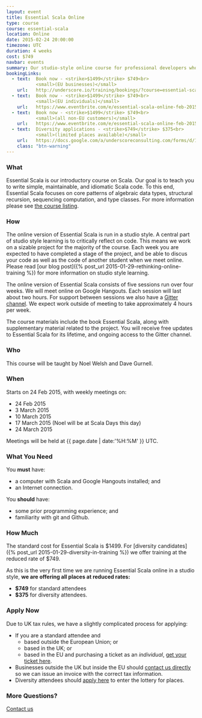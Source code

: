 ```yaml
---
layout: event
title: Essential Scala Online
type: course
course: essential-scala
location: Online
date: 2015-02-24 20:00:00
timezone: UTC
duration: 4 weeks
cost: $749
navbar: events
summary: Our studio-style online course for professional developers who want a thorough introduction to Scala.
bookingLinks:
  - text:  Book now - <strike>$1499</strike> $749<br>
           <small>(EU businesses)</small>
    url:   http://underscore.io/training/bookings/?course=essential-scala
  - text:  Book now - <strike>$1499</strike> $749<br>
           <small>(EU individuals)</small>
    url:   https://www.eventbrite.com/e/essential-scala-online-feb-2015-tickets-15568671315
  - text:  Book now - <strike>$1499</strike> $749<br>
           <small>(all non-EU customers)</small>
    url:   https://www.eventbrite.com/e/essential-scala-online-feb-2015-tickets-15568671315
  - text:  Diversity applications - <strike>$749</strike> $375<br>
           <small>(limited places available)</small>
    url:   https://docs.google.com/a/underscoreconsulting.com/forms/d/1dyPrqPrhj0MIVsRR3rbxhl2ZrJc3yQ_0XIqJMoGo8iY/viewform
    class: "btn-warning"
---
```


### What

Essential Scala is our introductory course on Scala.
Our goal is to teach you to write simple, maintainable, and idiomatic Scala code.
To this end, Essential Scala focuses on core patterns of algebraic data types,
structural recursion, sequencing computation, and type classes.
For more information please see [the course listing](/training/courses/essential-scala).

### How

The online version of Essential Scala is run in a studio style.
A central part of studio style learning is to critically reflect on code.
This means we work on a sizable project for the majority of the course.
Each week you are expected to have completed a stage of the project,
and be able to discus your code as well as the code of another student when we meet online.
Please read [our blog post]({% post_url 2015-01-29-rethinking-online-training %}) for more information on studio style learning.

The online version of Essential Scala consists of five sessions run over four weeks.
We will meet online on Google Hangouts.
Each session will last about two hours.
For support between sessions we also have
a [Gitter channel](https://gitter.im/underscoreio/scala).
We expect work outside of meeting to take approximately 4 hours per week.

The course materials include the book Essential Scala,
along with supplementary material related to the project.
You will receive free updates to Essential Scala for its lifetime,
and ongoing access to the Gitter channel.

### Who

This course will be taught by Noel Welsh and Dave Gurnell.

### When

Starts on 24 Feb 2015, with weekly meetings on:

- 24 Feb 2015
- 3 March 2015
- 10 March 2015
- 17 March 2015 (Noel will be at Scala Days this day)
- 24 March 2015

Meetings will be held at {{ page.date | date:'%H:%M' }} UTC.

### What You Need

You **must** have:

- a computer with Scala and Google Hangouts installed; and
- an Internet connection.

You **should** have:

- some prior programming experience; and
- familiarity with git and Github.

### How Much

The standard cost for Essential Scala is $1499.
For [diversity candidates]({% post_url 2015-01-29-diversity-in-training %}) we offer training at the reduced rate of $749.

As this is the very first time we are running Essential Scala online in a studio style,
**we are offering all places at reduced rates:**

 - **$749** for standard attendees
 - **$375** for diversity attendees.

### Apply Now

Due to UK tax rules, we have a slightly complicated process for applying:

- If you are a standard attendee and
  - based outside the European Union; or
  - based in the UK; or
  - based in the EU and purchasing a ticket as an *individual*,
  [get your ticket here](https://www.eventbrite.com/e/essential-scala-online-feb-2015-tickets-15568671315).
- Businesses outside the UK but inside the EU should [contact us directly](http://underscore.io/training/bookings/?course=essential-scala) so we can issue an invoice with the correct tax information.
- Diversity attendees should [apply here](https://docs.google.com/a/underscoreconsulting.com/forms/d/1dyPrqPrhj0MIVsRR3rbxhl2ZrJc3yQ_0XIqJMoGo8iY/viewform) to enter the lottery for places.

### More Questions?

[Contact us](/contact)
